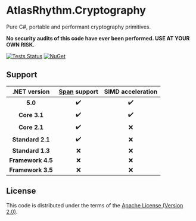 # AtlasRhythm.Cryptography

Pure C#, portable and performant cryptography primitives.

**No security audits of this code have ever been performed. USE AT YOUR OWN RISK.**

[![Tests Status](https://img.shields.io/github/workflow/status/Atlas-Rhythm/AtlasRhythm.Cryptography.NET/Tests?label=tests&style=for-the-badge)](https://github.com/Atlas-Rhythm/AtlasRhythm.Cryptography.NET/actions?query=workflow%3ATests) [![NuGet](https://img.shields.io/nuget/v/AtlasRhythm.Cryptography?style=for-the-badge)](https://www.nuget.org/packages/AtlasRhythm.Cryptography/)

## Support

| .NET version | [Span](https://docs.microsoft.com/en-us/dotnet/api/system.span-1) support | SIMD acceleration |
| :-: | :-: | :-: |
| **5.0** | ✔️ | ✔️ |
| **Core 3.1** | ✔️ | ✔️ |
| **Core 2.1** | ✔️ | ❌ |
| **Standard 2.1** | ✔️ | ❌ |
| **Standard 1.3** | ❌ | ❌ |
| **Framework 4.5** | ❌ | ❌ |
| **Framework 3.5** | ❌ | ❌ |

## License

This code is distributed under the terms of the [Apache License (Version 2.0)](https://github.com/Atlas-Rhythm/AtlasRhythm.Cryptography.NET/blob/master/LICENSE).
